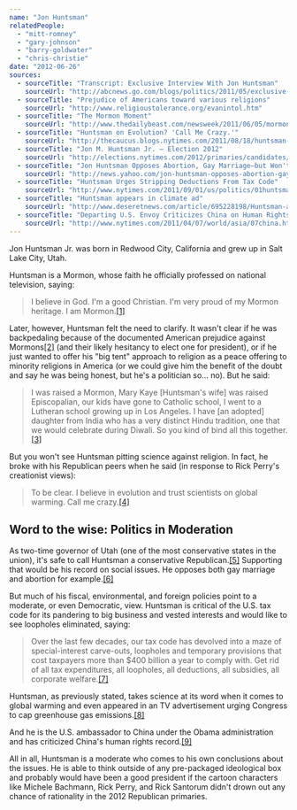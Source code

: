 ```yaml
---
name: "Jon Huntsman"
relatedPeople:
  - "mitt-romney"
  - "gary-johnson"
  - "barry-goldwater"
  - "chris-christie"
date: "2012-06-26"
sources:
  - sourceTitle: "Transcript: Exclusive Interview With Jon Huntsman"
    sourceUrl: "http://abcnews.go.com/blogs/politics/2011/05/exclusive-interview-with-jon-huntsman/"
  - sourceTitle: "Prejudice of Americans toward various religions"
    sourceUrl: "http://www.religioustolerance.org/evanintol.htm"
  - sourceTitle: "The Mormon Moment"
    sourceUrl: "http://www.thedailybeast.com/newsweek/2011/06/05/mormons-rock.html"
  - sourceTitle: "Huntsman on Evolution? 'Call Me Crazy.'"
    sourceUrl: "http://thecaucus.blogs.nytimes.com/2011/08/18/huntsman-on-evolution-call-me-crazy/"
  - sourceTitle: "Jon M. Huntsman Jr. – Election 2012"
    sourceUrl: "http://elections.nytimes.com/2012/primaries/candidates/jon-huntsman"
  - sourceTitle: "Jon Huntsman Opposes Abortion, Gay Marriage–but Won't Sign Pledges Against Them"
    sourceUrl: "http://news.yahoo.com/jon-huntsman-opposes-abortion-gay-marriage-wont-sign-191700446.html"
  - sourceTitle: "Huntsman Urges Stripping Deductions From Tax Code"
    sourceUrl: "http://www.nytimes.com/2011/09/01/us/politics/01huntsman.html?_r=1"
  - sourceTitle: "Huntsman appears in climate ad"
    sourceUrl: "http://www.deseretnews.com/article/695228198/Huntsman-appears-in-climate-ad.html"
  - sourceTitle: "Departing U.S. Envoy Criticizes China on Human Rights"
    sourceUrl: "http://www.nytimes.com/2011/04/07/world/asia/07china.html"
---
```


Jon Huntsman Jr. was born in Redwood City, California and grew up in Salt Lake City, Utah.

Huntsman is a Mormon, whose faith he officially professed on national television, saying:

>I believe in God. I'm a good Christian. I'm very proud of my Mormon heritage. I am Mormon.<a class="source-citation" href="#http://abcnews.go.com/blogs/politics/2011/05/exclusive-interview-with-jon-huntsman/" title="Transcript: Exclusive Interview With Jon Huntsman">[1]</a>

Later, however, Huntsman felt the need to clarify. It wasn't clear if he was backpedaling because of the documented American prejudice against Mormons<a class="source-citation" href="#http://www.religioustolerance.org/evanintol.htm" title="Prejudice of Americans toward various religions">[2]</a> (and their likely hesitancy to elect one for president), or if he just wanted to offer his "big tent" approach to religion as a peace offering to minority religions in America (or we could give him the benefit of the doubt and say he was being honest, but he's a politician so… no). But he said:

>I was raised a Mormon, Mary Kaye [Huntsman's wife] was raised Episcopalian, our kids have gone to Catholic school, I went to a Lutheran school growing up in Los Angeles. I have [an adopted] daughter from India who has a very distinct Hindu tradition, one that we would celebrate during Diwali. So you kind of bind all this together.<a class="source-citation" href="#http://www.thedailybeast.com/newsweek/2011/06/05/mormons-rock.html" title="The Mormon Moment">[3]</a>

But you won't see Huntsman pitting science against religion. In fact, he broke with his Republican peers when he said (in response to Rick Perry's creationist views):

>To be clear. I believe in evolution and trust scientists on global warming. Call me crazy.<a class="source-citation" href="#http://thecaucus.blogs.nytimes.com/2011/08/18/huntsman-on-evolution-call-me-crazy/" title="Huntsman on Evolution? &apos;Call Me Crazy.&apos;">[4]</a>

## Word to the wise: Politics in Moderation

As two-time governor of Utah (one of the most conservative states in the union), it's safe to call Huntsman a conservative Republican.<a class="source-citation" href="#http://elections.nytimes.com/2012/primaries/candidates/jon-huntsman" title="Jon M. Huntsman Jr. – Election 2012">[5]</a> Supporting that would be his record on social issues. He opposes both gay marriage and abortion for example.<a class="source-citation" href="#http://news.yahoo.com/jon-huntsman-opposes-abortion-gay-marriage-wont-sign-191700446.html" title="Jon Huntsman Opposes Abortion, Gay Marriage–but Won&apos;t Sign Pledges Against Them">[6]</a>

But much of his fiscal, environmental, and foreign policies point to a moderate, or even Democratic, view. Huntsman is critical of the U.S. tax code for its pandering to big business and vested interests and would like to see loopholes eliminated, saying:

>Over the last few decades, our tax code has devolved into a maze of special-interest carve-outs, loopholes and temporary provisions that cost taxpayers more than $400 billion a year to comply with. Get rid of all tax expenditures, all loopholes, all deductions, all subsidies, all corporate welfare.<a class="source-citation" href="#http://www.nytimes.com/2011/09/01/us/politics/01huntsman.html?_r=1" title="Huntsman Urges Stripping Deductions From Tax Code">[7]</a>

Huntsman, as previously stated, takes science at its word when it comes to global warming and even appeared in an TV advertisement urging Congress to cap greenhouse gas emissions.<a class="source-citation" href="#http://www.deseretnews.com/article/695228198/Huntsman-appears-in-climate-ad.html" title="Huntsman appears in climate ad">[8]</a>

And he is the U.S. ambassador to China under the Obama administration and has criticized China's human rights record.<a class="source-citation" href="#http://www.nytimes.com/2011/04/07/world/asia/07china.html" title="Departing U.S. Envoy Criticizes China on Human Rights">[9]</a>

All in all, Huntsman is a moderate who comes to his own conclusions about the issues. He is able to think outside of any pre-packaged ideological box and probably would have been a good president if the cartoon characters like Michele Bachmann, Rick Perry, and Rick Santorum didn't drown out any chance of rationality in the 2012 Republican primaries.